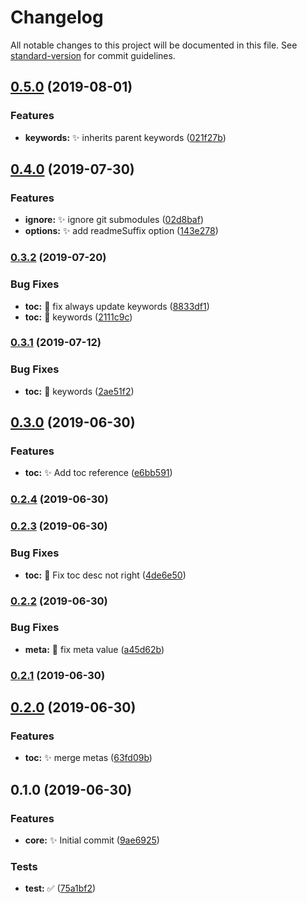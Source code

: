 # Changelog

All notable changes to this project will be documented in this file. See [standard-version](https://github.com/conventional-changelog/standard-version) for commit guidelines.

## [0.5.0](https://github.com/vivaxy/github-demo-scripts/compare/v0.4.0...v0.5.0) (2019-08-01)


### Features

* **keywords:** :sparkles: inherits parent keywords ([021f27b](https://github.com/vivaxy/github-demo-scripts/commit/021f27b))



## [0.4.0](https://github.com/vivaxy/github-demo-scripts/compare/v0.3.2...v0.4.0) (2019-07-30)


### Features

* **ignore:** :sparkles: ignore git submodules ([02d8baf](https://github.com/vivaxy/github-demo-scripts/commit/02d8baf))
* **options:** :sparkles: add readmeSuffix option ([143e278](https://github.com/vivaxy/github-demo-scripts/commit/143e278))



### [0.3.2](https://github.com/vivaxy/github-demo-scripts/compare/v0.3.0...v0.3.2) (2019-07-20)


### Bug Fixes

* **toc:** :bug: fix always update keywords ([8833df1](https://github.com/vivaxy/github-demo-scripts/commit/8833df1))
* **toc:** :bug: keywords ([2111c9c](https://github.com/vivaxy/github-demo-scripts/commit/2111c9c))



### [0.3.1](https://github.com/vivaxy/github-demo-scripts/compare/v0.3.0...v0.3.1) (2019-07-12)


### Bug Fixes

* **toc:** :bug: keywords ([2ae51f2](https://github.com/vivaxy/github-demo-scripts/commit/2ae51f2))



## [0.3.0](https://github.com/vivaxy/github-demo-scripts/compare/v0.2.4...v0.3.0) (2019-06-30)


### Features

* **toc:** :sparkles: Add toc reference ([e6bb591](https://github.com/vivaxy/github-demo-scripts/commit/e6bb591))



### [0.2.4](https://github.com/vivaxy/github-demo-scripts/compare/v0.2.3...v0.2.4) (2019-06-30)



### [0.2.3](https://github.com/vivaxy/github-demo-scripts/compare/v0.2.2...v0.2.3) (2019-06-30)


### Bug Fixes

* **toc:** :bug: Fix toc desc not right ([4de6e50](https://github.com/vivaxy/github-demo-scripts/commit/4de6e50))



### [0.2.2](https://github.com/vivaxy/github-demo-scripts/compare/v0.2.1...v0.2.2) (2019-06-30)


### Bug Fixes

* **meta:** :bug: fix meta value ([a45d62b](https://github.com/vivaxy/github-demo-scripts/commit/a45d62b))



### [0.2.1](https://github.com/vivaxy/github-demo-scripts/compare/v0.2.0...v0.2.1) (2019-06-30)



## [0.2.0](https://github.com/vivaxy/github-demo-scripts/compare/v0.1.0...v0.2.0) (2019-06-30)


### Features

* **toc:** :sparkles: merge metas ([63fd09b](https://github.com/vivaxy/github-demo-scripts/commit/63fd09b))



## 0.1.0 (2019-06-30)


### Features

* **core:** :sparkles: Initial commit ([9ae6925](https://github.com/vivaxy/github-demo-scripts/commit/9ae6925))


### Tests

* **test:** :white_check_mark: ([75a1bf2](https://github.com/vivaxy/github-demo-scripts/commit/75a1bf2))
